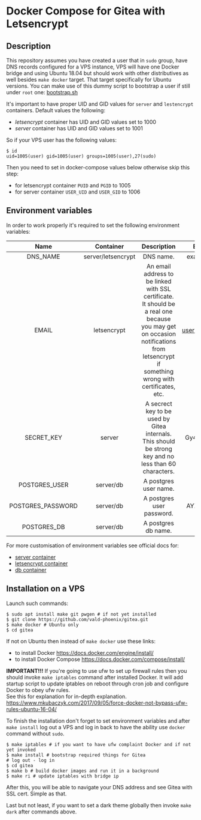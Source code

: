 # Docker Compose for Gitea with Letsencrypt

## Description

This repository assumes you have created a user that in `sudo` group, have 
DNS records configured for a VPS instance, VPS will have one Docker bridge
and using Ubuntu 18.04 but should work with other distributives as well besides
`make docker` target. That target specifically for Ubuntu versions. You can
make use of this dummy script to bootstrap a user if still under `root` one:
[bootstrap.sh](https://gist.github.com/vald-phoenix/6db4bf3252be5dbd033b5f9346c52a29)

It's important to have proper UID and GID values for `server` and `lestencrypt`
containers. Default values the following:

- *letsencrypt* container has UID and GID values set to 1000
- *server* container has UID and GID values set to 1001

So if your VPS user has the following values:

```console
$ id
uid=1005(user) gid=1005(user) groups=1005(user),27(sudo)
```

Then you need to set in docker-compose values below otherwise skip this step:

- for letsencrypt container `PUID` and `PGID` to 1005
- for server container `USER_UID` and `USER_GID` to 1006

## Environment variables

In order to work properly it's required to set the following environment variables:

|       Name        |     Container      |                         Description                          |    Example     |
| :---------------: | :----------------: | :----------------------------------------------------------: | :------------: |
|     DNS_NAME      | server/letsencrypt |                          DNS name.                           |  example.com   |
|       EMAIL       |    letsencrypt     | An email address to be linked with SSL certificate. It should be a real one because you may get on occasion notifications from letsencrypt if something wrong with certificates, etc. | user@email.com |
|    SECRET_KEY     |       server       | A secrect key to be used by Gitea internals. This should be strong key and no less than 60 characters. | Gy4b1lJYT2...  |
|   POSTGRES_USER   |     server/db      |                    A postgres user name.                     |     dummy      |
| POSTGRES_PASSWORD |     server/db      |                  A postgres user password.                   |   AYZQ2lmD9b   |
|    POSTGRES_DB    |     server/db      |                     A postgres db name.                      |      mydb      |

For more customisation of environment variables see official docs for:

- [server container](https://docs.gitea.io/en-us/install-with-docker/#environments-variables)
- [letsencrypt container](https://github.com/linuxserver/docker-letsencrypt/blob/master/README.md#parameters)
- [db container](https://github.com/docker-library/docs/blob/master/postgres/README.md#environment-variables)

## Installation on a VPS

Launch such commands:

```console
$ sudo apt install make git pwgen # if not yet installed
$ git clone https://github.com/vald-phoenix/gitea.git
$ make docker # Ubuntu only
$ cd gitea
```

If not on Ubuntu then instead of `make docker` use these links:
- to install Docker https://docs.docker.com/engine/install/
- to install Docker Compose https://docs.docker.com/compose/install/

**IMPORTANT!!!** If you're going to use ufw to set up firewall rules then you
should invoke `make iptables` command after installed Docker. It will add
startup script to update iptables on reboot through cron job and configure
Docker to obey ufw rules.  
See this for explanation for in-depth explanation.
https://www.mkubaczyk.com/2017/09/05/force-docker-not-bypass-ufw-rules-ubuntu-16-04/

To finish the installation don't forget to set environment variables
and after `make install` log out a VPS and log in back to have the ability
use `docker` command without `sudo`.

```console
$ make iptables # if you want to have ufw complaint Docker and if not yet invoked
$ make install # bootstrap required things for Gitea
# log out - log in
$ cd gitea
$ make b # build docker images and run it in a background
$ make ri # update iptables with bridge ip
```

After this, you will be able to navigate your DNS address and see
Gitea with SSL cert. Simple as that.

Last but not least, if you want to set a dark theme globally then invoke
`make dark` after commands above.
